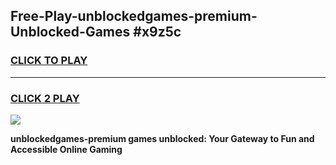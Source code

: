 
## Free-Play-unblockedgames-premium-Unblocked-Games #x9z5c
<h3>
<a href="https://news.freeplayer.one?title=unblockedgames-premium&ref=8M">CLICK TO PLAY</a></h3>
<hr>

<h3>
<a href="https://news.freeplayer.one?title=unblockedgames-premium&ref=8M">CLICK 2 PLAY</a>
  
</h3>

<a href="https://news.freeplayer.one?title=unblockedgames-premium&ref=8M"><img src="https://clearcache.store/games.png"></a>


**unblockedgames-premium games unblocked: Your Gateway to Fun and Accessible Online Gaming**
